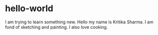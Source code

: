 # hello-world
I am trying to learn something new.
Hello my name is Kritika Sharma. I am fond of sketching and painting. I also love cooking. 

